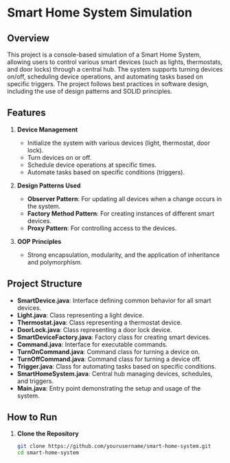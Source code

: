 # Smart Home System Simulation

## Overview
This project is a console-based simulation of a Smart Home System, allowing users to control various smart devices (such as lights, thermostats, and door locks) through a central hub. The system supports turning devices on/off, scheduling device operations, and automating tasks based on specific triggers. The project follows best practices in software design, including the use of design patterns and SOLID principles.

## Features
1. **Device Management**
   - Initialize the system with various devices (light, thermostat, door lock).
   - Turn devices on or off.
   - Schedule device operations at specific times.
   - Automate tasks based on specific conditions (triggers).

2. **Design Patterns Used**
   - **Observer Pattern**: For updating all devices when a change occurs in the system.
   - **Factory Method Pattern**: For creating instances of different smart devices.
   - **Proxy Pattern**: For controlling access to the devices.

3. **OOP Principles**
   - Strong encapsulation, modularity, and the application of inheritance and polymorphism.

## Project Structure
- **SmartDevice.java**: Interface defining common behavior for all smart devices.
- **Light.java**: Class representing a light device.
- **Thermostat.java**: Class representing a thermostat device.
- **DoorLock.java**: Class representing a door lock device.
- **SmartDeviceFactory.java**: Factory class for creating smart devices.
- **Command.java**: Interface for executable commands.
- **TurnOnCommand.java**: Command class for turning a device on.
- **TurnOffCommand.java**: Command class for turning a device off.
- **Trigger.java**: Class for automating tasks based on specific conditions.
- **SmartHomeSystem.java**: Central hub managing devices, schedules, and triggers.
- **Main.java**: Entry point demonstrating the setup and usage of the system.

## How to Run
1. **Clone the Repository**
   ```sh
   git clone https://github.com/yourusername/smart-home-system.git
   cd smart-home-system
